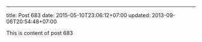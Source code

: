 ---
title: Post 683
date: 2015-05-10T23:06:12+07:00
updated: 2013-09-06T20:54:48+07:00

This is content of post 683
